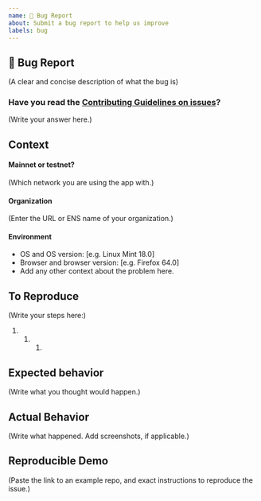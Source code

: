 ```yaml
---
name: 🐛 Bug Report
about: Submit a bug report to help us improve
labels: bug
---
```


## 🐛 Bug Report

(A clear and concise description of what the bug is)

### Have you read the [Contributing Guidelines on issues](https://github.com/aragon/aragon-cli/blob/master/CONTRIBUTING.md#ways-to-contribute)?

(Write your answer here.)

## Context

#### Mainnet or testnet?

(Which network you are using the app with.)

#### Organization

(Enter the URL or ENS name of your organization.)

#### Environment

- OS and OS version: [e.g. Linux Mint 18.0]
- Browser and browser version: [e.g. Firefox 64.0]
- Add any other context about the problem here.

## To Reproduce

(Write your steps here:)

1. 1. 1.

## Expected behavior

<!--
  How did you expect your project to behave?
  It’s fine if you’re not sure your understanding is correct.
  Just write down what you thought would happen.
-->

(Write what you thought would happen.)

## Actual Behavior

<!--
  Did something go wrong?
  Is something broken, or not behaving as you expected?
  Describe this section in detail, and attach screenshots if possible.
  Don't just say "it doesn't work"!
-->

(Write what happened. Add screenshots, if applicable.)

## Reproducible Demo

(Paste the link to an example repo, and exact instructions to reproduce the issue.)

<!--
  Please remember that:

    * The person fixing the bug would have to do that anyway. Please be respectful of their time.
    * You might figure out the issues yourself as you work on extracting it.

  Thanks for helping us help you!
-->
